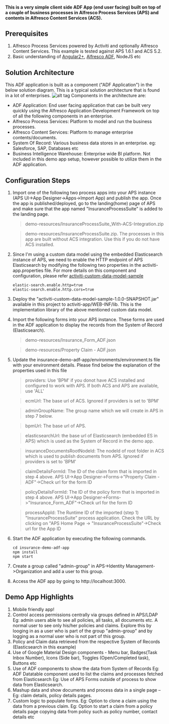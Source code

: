 #### This is a very simple client side ADF App (end user facing) built on top of a couple of business processes in Alfresco Process Services (APS) and contents in Alfresco Content Services (ACS). 

## Prerequisites
1. Alfresco Process Services powered by Activiti and optionally Alfresco Content Services. This example is tested against APS 1.6.1 and ACS 5.2.
2. Basic understanding of [Angular2+](https://angular.io/), [Alfresco ADF](https://community.alfresco.com/community/application-development-framework/pages/get-started), NodeJS etc

## Solution Architecture
This ADF application is built as a component ("ADF Application") in the below solution diagram. This is a typical solution architecture that is found in a lot of enterprises.
![alt tag]( https://github.com/cijujoseph/activiti-examples/blob/master/adf-samples/insurance-policy-and-claim-center-app/demo-resources/Architecture.png )
Components in the architecture are:
* ADF Application: End user facing application that can be built very quickly using the Alfresco Application Development Framework on top of all the following components in an enterprise.
* Alfresco Process Services: Platform to model and run the business processes.
* Alfresco Content Services: Platform to manage enterprise contents/documents.
* System Of Record: Various business data stores in an enterprise. eg: Salesforce, SAP, Databases etc 
* Business Intelligence Warehouse: Enterprise wide BI platform. Not included in this demo app setup, however possible to utilize them in the ADF application.

## Configuration Steps
1. Import one of the following two process apps into your APS instance (APS UI->App Designer->Apps->Import App) and publish the app. Once the app is published/deployed, go to the landing(home) page of APS and make sure that the app named "InsuranceProcessSuite" is added to the landing page. 
	
	 > demo-resources/InsuranceProcessSuite_With-ACS-Integration.zip 
							
	 > demo-resources/InsuranceProcessSuite.zip. The processes in this app are built without ACS integration. Use this if you do not have ACS installed.
	
2. Since I'm using a custom data model using the embedded Elasticsearch instance of APS, we need to enable the HTTP endpoint of APS Elasticsearch by modifying the following two properties in the activiti-app.properties file. For more details on this component and configuration, please refer [activiti-custom-data-model-sample](https://github.com/cijujoseph/activiti-examples/tree/master/activiti-custom-data-model-sample)
	```
	elastic-search.enable.http=true
	elastic-search.enable.http.cors=true
	```
3. Deploy the "activiti-custom-data-model-sample-1.0.0-SNAPSHOT.jar" available in this project to activiti-app/WEB-INF/lib. This is the implementation library of the above mentioned custom data model.
4. Import the following forms into your APS instance. These forms are used in the ADF application to display the records from the System of Record (Elasticsearch).
	 
	 > demo-resources/Insurance_Form_ADF.json
	 
	 > demo-resources/Property Claim - ADF.json
	 
5. Update the insurance-demo-adf-app/environments/environment.ts file with your environment details. Please find below the explanation of the properties used in this file
	
	 > providers: Use 'BPM' if you donot have ACS installed and configured to work with APS. If both ACS and APS are available, use 'ALL'
  	
	 > ecmUrl: The base url of ACS. Ignored if providers is set to 'BPM'
    
	 > adminGroupName: The group name which we will create in APS in step 7 below.
  	
	 > bpmUrl: The base url of APS.
  	
	 > elasticsearchUrl: the base url of Elasticsearch (embedded ES in APS) which is used as the System of Record in the demo app.
  	
	 > insuranceDocumentsRootNodeId: The nodeId of root folder in ACS which is used to publish documents from APS. Ignored if providers is set to 'BPM'
  	
	 > claimDetailsFormId: The ID of the claim form that is imported in step 4 above. APS UI->App Designer->Forms->"Property Claim - ADF"->Check url for the form ID
  	 
	 > policyDetailsFormId: The ID of the policy form that is imported in step 4 above. APS UI->App Designer->Forms->"Insurance_Form_ADF"->Check url for the form ID
  	 
	 > processAppId: The Runtime ID of the imported (step 1) "InsuranceProcessSuite" process application. Check the URL by clicking on "APS Home Page -> "InsuranceProcessSuite"->Check url for the App ID
	
6. Start the ADF application by executing the following commands.
	```
	cd insurance-demo-adf-app
	npm install
	npm start
	```
7. Create a group called "admin-group" in APS->Identity Management->Organization and add a user to this group.
8. Access the ADF app by going to http://localhost:3000.

## Demo App Highlights
1. Mobile friendly app!
2. Control access permissions centrally via groups defined in APS/LDAP
	Eg: admin users able to see all policies, all tasks, all documents etc. A normal user to see only his/her policies and claims. Explore this by looging in as a user who is part of the group "admin-group" and by logging as a normal user who is not part of this group.
3. Policy and Claim data retrieved from the respective System of Records (Elasticsearch in this example)
4. Use of Google Material Design components - Menu bar, Badges(Task Inbox Number), Icons (Side bar), Toggles (Open/Completed task), Buttons etc
5. Use of ADF components to show the data from System of Records
	Eg: ADF Datatable component used to list the claims and processes fetched from Elasticsearch
	Eg: Use of APS Forms outside of process to show data from Elasticsearch.
6. Mashup data and show documents and process data in a single page – 
	Eg: claim details, policy details pages.
7. Custom logic to populate forms.
	Eg: Option to clone a claim using the data from a previous claim. 
    Eg: Option to start a claim from a policy details page copying data from policy such as policy number, contact details etc

